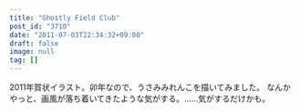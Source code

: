 ```yaml
---
title: "Ghostly Field Club"
post_id: "3710"
date: "2011-07-03T22:34:32+09:00"
draft: false
image: null
tag: []
---
```



2011年賀状イラスト。卯年なので、うさみみれんこを描いてみました。 なんかやっと、画風が落ち着いてきたような気がする。……気がするだけかも。
